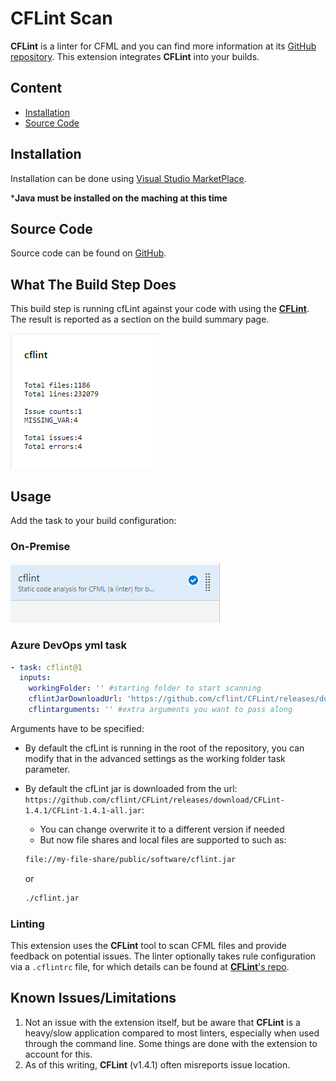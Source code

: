 # CFLint Scan

**CFLint** is a linter for CFML and you can find more information at its [GitHub repository](https://github.com/cflint/CFLint). This extension integrates **CFLint** into your builds.

## Content

* [Installation](#installation)
* [Source Code](#source-code)

## Installation

Installation can be done using [Visual Studio MarketPlace](https://marketplace.visualstudio.com/items?itemName=JoshKnutsonExtensions.devops-extension-cflint).

***Java must be installed on the maching at this time**

## Source Code

Source code can be found on [GitHub](https://github.com/joshknutson/devops-extension-cflint).

## What The Build Step Does

This build step is running cfLint against your code with using the [**CFLint**](https://github.com/cflint/CFLint). The result is reported as a section on the build summary page.

![Result is reported on the build summary page](https://raw.githubusercontent.com/joshknutson/devops-extension-cflint/master/images/BuildSummary.png)

## Usage

Add the task to your build configuration:

### On-Premise

![Add cfLint task](https://raw.githubusercontent.com/joshknutson/devops-extension-cflint/master/images/TaskList.png)

### Azure DevOps yml task

```yml
- task: cflint@1
  inputs:
    workingFolder: '' #starting folder to start scanning
    cflintJarDownloadUrl: 'https://github.com/cflint/CFLint/releases/download/CFLint-1.4.1/CFLint-1.4.1-all.jar'
    cflintarguments: '' #extra arguments you want to pass along
```

Arguments have to be specified:

* By default the cfLint is running in the root of the repository, you can modify that in the advanced settings as the working folder task parameter.
* By default the cfLint jar is downloaded from the url: `https://github.com/cflint/CFLint/releases/download/CFLint-1.4.1/CFLint-1.4.1-all.jar`:
  * You can change overwrite it to a different version if needed
  * But now file shares and local files are supported to such as:

  ```cmd
  file://my-file-share/public/software/cflint.jar
  ```

  or

  ```cmd
  ./cflint.jar
  ```

### Linting

This extension uses the **CFLint** tool to scan CFML files and provide feedback on potential issues. The linter optionally takes rule configuration via a `.cflintrc` file, for which details can be found at [**CFLint**'s repo](https://github.com/cflint/CFLint#folder-based-configuration).


## Known Issues/Limitations

1. Not an issue with the extension itself, but be aware that **CFLint** is a heavy/slow application compared to most linters, especially when used through the command line. Some things are done with the extension to account for this.
1. As of this writing, **CFLint** (v1.4.1) often misreports issue location.

